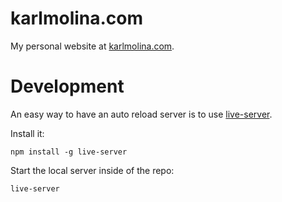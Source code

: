 # karlmolina.com
My personal website at [karlmolina.com](karlmolina.com).

# Development
An easy way to have an auto reload server is to use [live-server](https://www.npmjs.com/package/live-server).

Install it:
```
npm install -g live-server
```

Start the local server inside of the repo:
```
live-server
```
